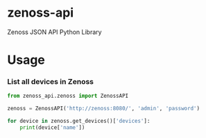 # zenoss-api
Zenoss JSON API Python Library

Usage
=============

### List all devices in Zenoss
```python
from zenoss_api.zenoss import ZenossAPI

zenoss = ZenossAPI('http://zenoss:8080/', 'admin', 'password')

for device in zenoss.get_devices()['devices']:
    print(device['name'])
